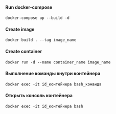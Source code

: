 #### Run docker-compose

    docker-compose up --build -d

#### Create image

    docker build . --tag image_name

#### Create container

    docker run -d --name container_name image_name 

#### Выполнение команды внутри контейнера

    docker exec -it id_контейнера bash_команда

#### Открыть консоль контейнера

    docker exec -it id_контейнера bash